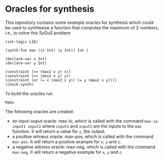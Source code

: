 # Oracles for synthesis

This repository contains some example oracles for synthesis which could be used to synthesise a function that computes the maximum of 2 numbers, i.e., to solve this SyGuS problem

~~~
(set-logic LIA)

(synth-fun max ((x Int) (y Int)) Int )

(declare-var x Int)
(declare-var y Int)

(constraint (>= (max2 x y) x))
(constraint (>= (max2 x y) y))
(constraint (or (= x (max2 x y)) (= y (max2 x y))))
(check-synth)
~~~

To build the oracles run 
~~~
Make
~~~

The following oracles are created:
- an input-ouput oracle: max-io, which is called with the command `max-io input1 input2` where `input1` and `input2` are the inputs to the `max` function. It will return a value for `z`, the output.
- a positive witness oracle: max-pos, which is called with the command `max-pos`. It will return a positive example for `x`, `y` and `z`.
- a negative witness oracle: max-neg, which is called with the command `max-neg`. It will return a negative example for `x`, `y` and `z`.
